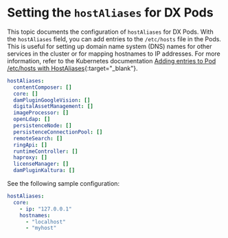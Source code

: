 # Setting the `hostAliases` for DX Pods

This topic documents the configuration of `hostAliases` for DX Pods. With the `hostAliases` field, you can add entries to the `/etc/hosts` file in the Pods. This is useful for setting up domain name system (DNS) names for other services in the cluster or for mapping hostnames to IP addresses.
For more information, refer to the Kubernetes documentation [Adding entries to Pod /etc/hosts with HostAliases](https://kubernetes.io/docs/tasks/network/customize-hosts-file-for-pods/){:target="_blank"}.

```yaml
hostAliases:
  contentComposer: []
  core: []
  damPluginGoogleVision: []
  digitalAssetManagement: []
  imageProcessor: []
  openLdap: []
  persistenceNode: []
  persistenceConnectionPool: []
  remoteSearch: []
  ringApi: []
  runtimeController: []
  haproxy: []
  licenseManager: []
  damPluginKaltura: []
```

See the following sample configuration:

```yaml
hostAliases:
  core:
    - ip: "127.0.0.1"
    hostnames:
      - "localhost"
      - "myhost"
```
